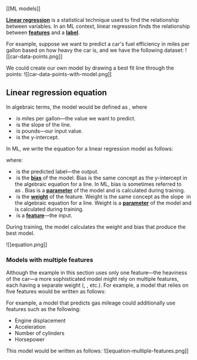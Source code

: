 [[ML models]]

[**Linear regression**](https://developers.google.com/machine-learning/glossary#linear-regression) is a statistical technique used to find the relationship between variables. In an ML context, linear regression finds the relationship between [**features**](https://developers.google.com/machine-learning/glossary#feature) and a [**label**](https://developers.google.com/machine-learning/glossary#label).

For example, suppose we want to predict a car's fuel efficiency in miles per gallon based on how heavy the car is, and we have the following dataset:
![[car-data-points.png]]

We could create our own model by drawing a best fit line through the points:
![[car-data-points-with-model.png]]

## Linear regression equation

In algebraic terms, the model would be defined as , where

-  is miles per gallon—the value we want to predict.
-  is the slope of the line.
-  is pounds—our input value.
-  is the y-intercept.

In ML, we write the equation for a linear regression model as follows:

where:

-  is the predicted label—the output.
-  is the [**bias**](https://developers.google.com/machine-learning/glossary#bias-math-or-bias-term) of the model. Bias is the same concept as the y-intercept in the algebraic equation for a line. In ML, bias is sometimes referred to as . Bias is a [**parameter**](https://developers.google.com/machine-learning/glossary#parameter) of the model and is calculated during training.
-  is the [**weight**](https://developers.google.com/machine-learning/glossary#weight) of the feature. Weight is the same concept as the slope  in the algebraic equation for a line. Weight is a [**parameter**](https://developers.google.com/machine-learning/glossary#parameter) of the model and is calculated during training.
-  is a [**feature**](https://developers.google.com/machine-learning/glossary#feature)—the input.

During training, the model calculates the weight and bias that produce the best model.

![[equation.png]]

### Models with multiple features

Although the example in this section uses only one feature—the heaviness of the car—a more sophisticated model might rely on multiple features, each having a separate weight (, , etc.). For example, a model that relies on five features would be written as follows:

For example, a model that predicts gas mileage could additionally use features such as the following:

- Engine displacement
- Acceleration
- Number of cylinders
- Horsepower

This model would be written as follows:
![[equation-multiple-features.png]]

